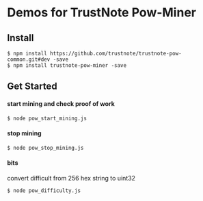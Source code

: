 # Demos for TrustNote Pow-Miner

## Install
```
$ npm install https://github.com/trustnote/trustnote-pow-common.git#dev -save
$ npm install trustnote-pow-miner -save
```


## Get Started

#### start mining and check proof of work
```
$ node pow_start_mining.js
```


#### stop mining
```
$ node pow_stop_mining.js
```



#### bits
convert difficult from 256 hex string to uint32
```
$ node pow_difficulty.js
```
